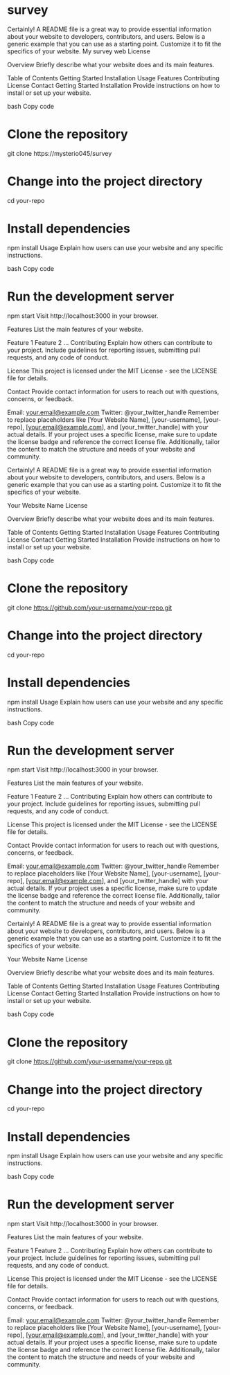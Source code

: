 # survey

Certainly! A README file is a great way to provide essential information about your website to developers, contributors, and users. Below is a generic example that you can use as a starting point. Customize it to fit the specifics of your website.
My survey web
License

Overview
Briefly describe what your website does and its main features.

Table of Contents
Getting Started
Installation
Usage
Features
Contributing
License
Contact
Getting Started
Installation
Provide instructions on how to install or set up your website.

bash
Copy code
# Clone the repository
git clone https://mysterio045/survey

# Change into the project directory
cd your-repo

# Install dependencies
npm install
Usage
Explain how users can use your website and any specific instructions.

bash
Copy code
# Run the development server
npm start
Visit http://localhost:3000 in your browser.

Features
List the main features of your website.

Feature 1
Feature 2
...
Contributing
Explain how others can contribute to your project. Include guidelines for reporting issues, submitting pull requests, and any code of conduct.

License
This project is licensed under the MIT License - see the LICENSE file for details.

Contact
Provide contact information for users to reach out with questions, concerns, or feedback.

Email: your.email@example.com
Twitter: @your_twitter_handle
Remember to replace placeholders like [Your Website Name], [your-username], [your-repo], [your.email@example.com], and [your_twitter_handle] with your actual details. If your project uses a specific license, make sure to update the license badge and reference the correct license file. Additionally, tailor the content to match the structure and needs of your website and community.






Certainly! A README file is a great way to provide essential information about your website to developers, contributors, and users. Below is a generic example that you can use as a starting point. Customize it to fit the specifics of your website.

Your Website Name
License

Overview
Briefly describe what your website does and its main features.

Table of Contents
Getting Started
Installation
Usage
Features
Contributing
License
Contact
Getting Started
Installation
Provide instructions on how to install or set up your website.

bash
Copy code
# Clone the repository
git clone https://github.com/your-username/your-repo.git

# Change into the project directory
cd your-repo

# Install dependencies
npm install
Usage
Explain how users can use your website and any specific instructions.

bash
Copy code
# Run the development server
npm start
Visit http://localhost:3000 in your browser.

Features
List the main features of your website.

Feature 1
Feature 2
...
Contributing
Explain how others can contribute to your project. Include guidelines for reporting issues, submitting pull requests, and any code of conduct.

License
This project is licensed under the MIT License - see the LICENSE file for details.

Contact
Provide contact information for users to reach out with questions, concerns, or feedback.

Email: your.email@example.com
Twitter: @your_twitter_handle
Remember to replace placeholders like [Your Website Name], [your-username], [your-repo], [your.email@example.com], and [your_twitter_handle] with your actual details. If your project uses a specific license, make sure to update the license badge and reference the correct license file. Additionally, tailor the content to match the structure and needs of your website and community.






Certainly! A README file is a great way to provide essential information about your website to developers, contributors, and users. Below is a generic example that you can use as a starting point. Customize it to fit the specifics of your website.

Your Website Name
License

Overview
Briefly describe what your website does and its main features.

Table of Contents
Getting Started
Installation
Usage
Features
Contributing
License
Contact
Getting Started
Installation
Provide instructions on how to install or set up your website.

bash
Copy code
# Clone the repository
git clone https://github.com/your-username/your-repo.git

# Change into the project directory
cd your-repo

# Install dependencies
npm install
Usage
Explain how users can use your website and any specific instructions.

bash
Copy code
# Run the development server
npm start
Visit http://localhost:3000 in your browser.

Features
List the main features of your website.

Feature 1
Feature 2
...
Contributing
Explain how others can contribute to your project. Include guidelines for reporting issues, submitting pull requests, and any code of conduct.

License
This project is licensed under the MIT License - see the LICENSE file for details.

Contact
Provide contact information for users to reach out with questions, concerns, or feedback.

Email: your.email@example.com
Twitter: @your_twitter_handle
Remember to replace placeholders like [Your Website Name], [your-username], [your-repo], [your.email@example.com], and [your_twitter_handle] with your actual details. If your project uses a specific license, make sure to update the license badge and reference the correct license file. Additionally, tailor the content to match the structure and needs of your website and community.





